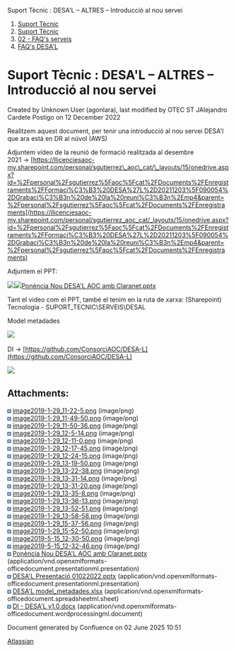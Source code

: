 Suport Tècnic : DESA'L – ALTRES – Introducció al nou servei  

1.  [Suport Tècnic](index.html)
2.  [Suport Tècnic](13893782.html)
3.  [02 - FAQ's serveis](26313393.html)
4.  [FAQ's DESA'L](28705552.html)

Suport Tècnic : DESA'L – ALTRES – Introducció al nou servei
===========================================================

Created by Unknown User (agonlara), last modified by OTEC ST JAlejandro Cardete Postigo on 12 December 2022

Realitzem aquest document, per tenir una introducció al nou servei DESA'l que ara està en DR al núvol (AWS)

  

Adjuntem vídeo de la reunió de formació realitzada al desembre 2021 → [https://llicenciesaoc-my.sharepoint.com/personal/sgutierrez\_aoc\_cat/\_layouts/15/onedrive.aspx?id=%2Fpersonal%2Fsgutierrez%5Faoc%5Fcat%2FDocuments%2FEnregistraments%2FFormaci%C3%B3%20DESA%27L%2D20211203%5F090054%2DGrabaci%C3%B3n%20de%20la%20reuni%C3%B3n%2Emp4&parent=%2Fpersonal%2Fsgutierrez%5Faoc%5Fcat%2FDocuments%2FEnregistraments](https://llicenciesaoc-my.sharepoint.com/personal/sgutierrez_aoc_cat/_layouts/15/onedrive.aspx?id=%2Fpersonal%2Fsgutierrez%5Faoc%5Fcat%2FDocuments%2FEnregistraments%2FFormaci%C3%B3%20DESA%27L%2D20211203%5F090054%2DGrabaci%C3%B3n%20de%20la%20reuni%C3%B3n%2Emp4&parent=%2Fpersonal%2Fsgutierrez%5Faoc%5Fcat%2FDocuments%2FEnregistraments)

Adjuntem el PPT:

[![](rest/documentConversion/latest/conversion/thumbnail/64980068/1)](/download/attachments/26313457/DESA%27L%20Presentaci%C3%B3%2001022022.pptx?version=1&modificationDate=1644493739552&api=v2)[![](download/resources/com.atlassian.confluence.plugins.confluence-view-file-macro:view-file-macro-resources/images/placeholder-medium-presentation.png)Ponència Nou DESA'L AOC amb Claranet.pptx](/download/attachments/26313457/Pone%CC%80ncia%20Nou%20DESA%27L%20AOC%20amb%20Claranet.pptx?version=1&modificationDate=1643021670584&api=v2)

  

Tant el video com el PPT, també el tenim en la ruta de xarxa: (Sharepoint) Tecnologia - SUPORT\_TECNIC\\SERVEIS\\DESAL

  

Model metadades

[![](rest/documentConversion/latest/conversion/thumbnail/64980069/1)](/download/attachments/26313457/DESA%27L%20model_metadades.xlsx?version=1&modificationDate=1644493765923&api=v2)

  

DI → [https://github.com/ConsorciAOC/DESA-L](https://github.com/ConsorciAOC/DESA-L)

[![](rest/documentConversion/latest/conversion/thumbnail/64980070/1)](/download/attachments/26313457/DI%20-%20DESA%27L%20v1.0.docx?version=1&modificationDate=1644493774426&api=v2)

  

Attachments:
------------

![](images/icons/bullet_blue.gif) [image2019-1-29\_11-22-5.png](attachments/26313457/26314222.png) (image/png)  
![](images/icons/bullet_blue.gif) [image2019-1-29\_11-49-50.png](attachments/26313457/26314268.png) (image/png)  
![](images/icons/bullet_blue.gif) [image2019-1-29\_11-50-36.png](attachments/26313457/26314269.png) (image/png)  
![](images/icons/bullet_blue.gif) [image2019-1-29\_12-5-14.png](attachments/26313457/26314263.png) (image/png)  
![](images/icons/bullet_blue.gif) [image2019-1-29\_12-11-0.png](attachments/26313457/26314251.png) (image/png)  
![](images/icons/bullet_blue.gif) [image2019-1-29\_12-17-45.png](attachments/26313457/26314281.png) (image/png)  
![](images/icons/bullet_blue.gif) [image2019-1-29\_12-24-15.png](attachments/26313457/26314292.png) (image/png)  
![](images/icons/bullet_blue.gif) [image2019-1-29\_13-19-50.png](attachments/26313457/26314346.png) (image/png)  
![](images/icons/bullet_blue.gif) [image2019-1-29\_13-22-38.png](attachments/26313457/26314358.png) (image/png)  
![](images/icons/bullet_blue.gif) [image2019-1-29\_13-31-14.png](attachments/26313457/26314331.png) (image/png)  
![](images/icons/bullet_blue.gif) [image2019-1-29\_13-31-20.png](attachments/26313457/26314330.png) (image/png)  
![](images/icons/bullet_blue.gif) [image2019-1-29\_13-35-8.png](attachments/26313457/26314329.png) (image/png)  
![](images/icons/bullet_blue.gif) [image2019-1-29\_13-36-13.png](attachments/26313457/26314343.png) (image/png)  
![](images/icons/bullet_blue.gif) [image2019-1-29\_13-52-51.png](attachments/26313457/26314378.png) (image/png)  
![](images/icons/bullet_blue.gif) [image2019-1-29\_13-58-58.png](attachments/26313457/26314383.png) (image/png)  
![](images/icons/bullet_blue.gif) [image2019-1-29\_15-37-56.png](attachments/26313457/26314964.png) (image/png)  
![](images/icons/bullet_blue.gif) [image2019-1-29\_15-52-50.png](attachments/26313457/26314942.png) (image/png)  
![](images/icons/bullet_blue.gif) [image2019-5-15\_12-30-50.png](attachments/26313457/26315320.png) (image/png)  
![](images/icons/bullet_blue.gif) [image2019-5-15\_12-32-46.png](attachments/26313457/26315304.png) (image/png)  
![](images/icons/bullet_blue.gif) [Ponència Nou DESA'L AOC amb Claranet.pptx](attachments/26313457/64979653.pptx) (application/vnd.openxmlformats-officedocument.presentationml.presentation)  
![](images/icons/bullet_blue.gif) [DESA'L Presentació 01022022.pptx](attachments/26313457/64980068.pptx) (application/vnd.openxmlformats-officedocument.presentationml.presentation)  
![](images/icons/bullet_blue.gif) [DESA'L model\_metadades.xlsx](attachments/26313457/64980069.xlsx) (application/vnd.openxmlformats-officedocument.spreadsheetml.sheet)  
![](images/icons/bullet_blue.gif) [DI - DESA'L v1.0.docx](attachments/26313457/64980070.docx) (application/vnd.openxmlformats-officedocument.wordprocessingml.document)  

Document generated by Confluence on 02 June 2025 10:51

[Atlassian](http://www.atlassian.com/)